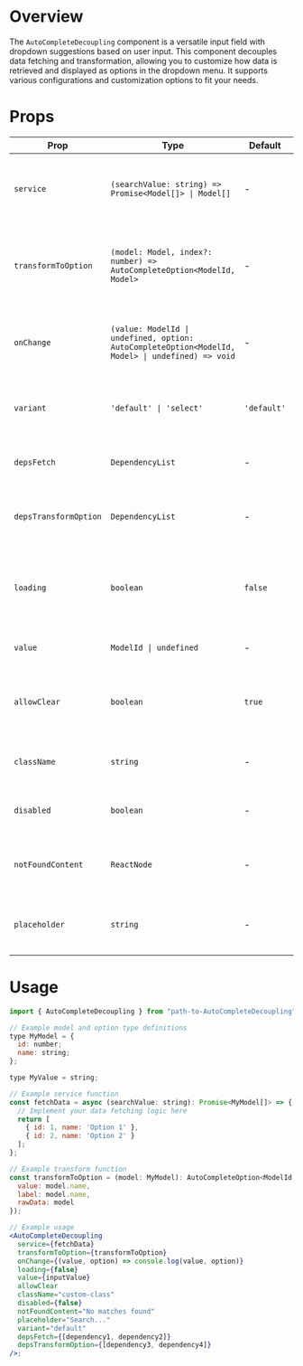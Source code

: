 # Overview

The `AutoCompleteDecoupling` component is a versatile input field with dropdown suggestions based on user input. This component decouples data fetching and transformation, allowing you to customize how data is retrieved and displayed as options in the dropdown menu. It supports various configurations and customization options to fit your needs.

# Props

| Prop                  | Type                                                                                             | Default     | Description                                                                |
| --------------------- | ------------------------------------------------------------------------------------------------ | ----------- | -------------------------------------------------------------------------- |
| `service`             | `(searchValue: string) => Promise<Model[]> \| Model[]`                                           | -           | Function to fetch or transform data based on the search value.             |
| `transformToOption`   | `(model: Model, index?: number) => AutoCompleteOption<ModelId, Model>`                           | -           | Function to transform a model object into an option for the dropdown menu. |
| `onChange`            | `(value: ModelId \| undefined, option: AutoCompleteOption<ModelId, Model> \| undefined) => void` | -           | Callback function that is triggered when the input value changes.          |
| `variant`             | `'default' \| 'select'`                                                                          | `'default'` | Variant of the component, can be 'default' or 'select'.                    |
| `depsFetch`           | `DependencyList`                                                                                 | -           | An array of dependencies to watch for fetching data.                       |
| `depsTransformOption` | `DependencyList`                                                                                 | -           | An array of dependencies to watch for transforming options.                |
| `loading`             | `boolean`                                                                                        | `false`     | Whether the component is in a loading state, showing a loading indicator.  |
| `value`               | `ModelId \| undefined`                                                                           | -           | The current value of the input.                                            |
| `allowClear`          | `boolean`                                                                                        | `true`      | Whether to show a clear button allowing the user to clear the input.       |
| `className`           | `string`                                                                                         | -           | Custom CSS class for styling the component.                                |
| `disabled`            | `boolean`                                                                                        | -           | Whether the AutoComplete component is disabled.                            |
| `notFoundContent`     | `ReactNode`                                                                                      | -           | Content to display when no options match the input.                        |
| `placeholder`         | `string`                                                                                         | -           | Placeholder text to display when the input is empty.                       |

# Usage

```jsx
import { AutoCompleteDecoupling } from "path-to-AutoCompleteDecoupling";

// Example model and option type definitions
type MyModel = {
  id: number;
  name: string;
};

type MyValue = string;

// Example service function
const fetchData = async (searchValue: string): Promise<MyModel[]> => {
  // Implement your data fetching logic here
  return [
    { id: 1, name: 'Option 1' },
    { id: 2, name: 'Option 2' }
  ];
};

// Example transform function
const transformToOption = (model: MyModel): AutoCompleteOption<ModelId, MyModel> => ({
  value: model.name,
  label: model.name,
  rawData: model
});

// Example usage
<AutoCompleteDecoupling
  service={fetchData}
  transformToOption={transformToOption}
  onChange={(value, option) => console.log(value, option)}
  loading={false}
  value={inputValue}
  allowClear
  className="custom-class"
  disabled={false}
  notFoundContent="No matches found"
  placeholder="Search..."
  variant="default"
  depsFetch={[dependency1, dependency2]}
  depsTransformOption={[dependency3, dependency4]}
/>;
```
